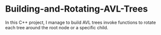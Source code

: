 Building-and-Rotating-AVL-Trees
===============================
In this C++ project, I manage to build AVL trees invoke functions to rotate each tree around the root node or a specific child. 
